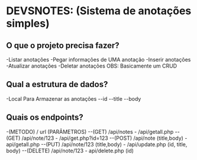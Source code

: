 # DEVSNOTES: (Sistema de anotações simples)

## O que o projeto precisa fazer?
-Listar anotações
-Pegar informações de UMA anotação
-Inserir anotações
-Atualizar anotações
-Deletar anotações
OBS: Basicamente um CRUD

## Qual  a estrutura de dados?
-Local Para Armazenar as anotações
--id
--title
--body

## Quais os endpoints?
-(METODO) / url (PARÂMETROS)
--(GET) /api/notes      -      /api/getall.php
--(GET) /api/note/123      -      /api/get.php?id=123
--(POST) /api/note (title,body)     -      api/getall.php
--(PUT) /api/note/123 (title,body)      -      /api/update.php (id, title, body)
--(DELETE) /api/note/123      -      api/delete.php (id)
